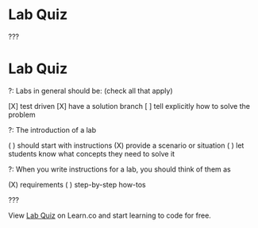 # Lab Quiz

???

# Lab Quiz

?: Labs in general should be: (check all that apply)

[X] test driven
[X] have a solution branch 
[ ] tell explicitly how to solve the problem 

?: The introduction of a lab

( ) should start with instructions
(X) provide a scenario or situation 
( ) let students know what concepts they need to solve it

?: When you write instructions for a lab, you should think of them as

(X) requirements
( ) step-by-step how-tos

???
<p data-visibility='hidden'>View <a href='https://learn.co/lessons/lab-quiz'>Lab Quiz</a> on Learn.co and start learning to code for free.</p>
